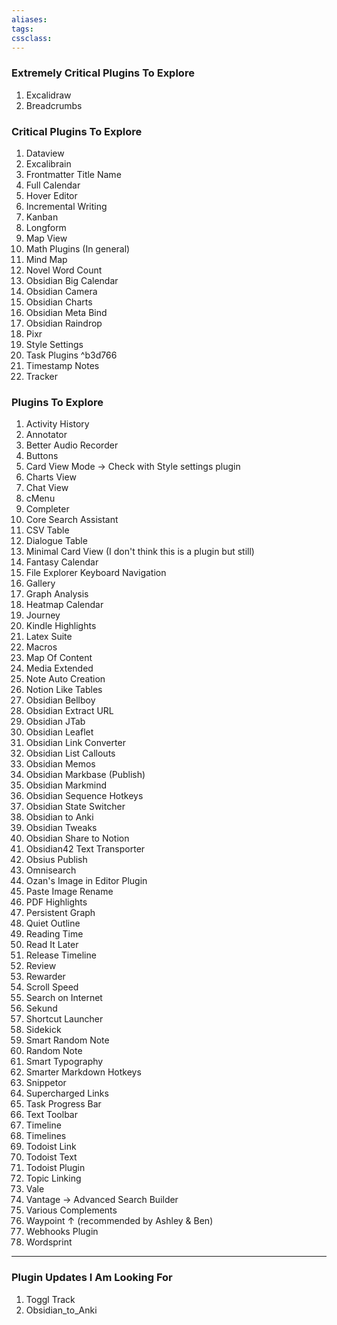 ```yaml
---
aliases:
tags: 
cssclass:
---
```


### Extremely Critical Plugins To Explore
1. Excalidraw
2. Breadcrumbs

### Critical Plugins To Explore 
1. Dataview
2. Excalibrain
3. Frontmatter Title Name
4. Full Calendar
5. Hover Editor
6. Incremental Writing
7. Kanban
8. Longform
9. Map View
10. Math Plugins (In general)
11. Mind Map
12. Novel Word Count
13. Obsidian Big Calendar
14. Obsidian Camera
15. Obsidian Charts
16. Obsidian Meta Bind
17. Obsidian Raindrop
18. Pixr
19. Style Settings
20. Task Plugins ^b3d766
21. Timestamp Notes
22. Tracker

### Plugins To Explore
1. Activity History
2. Annotator
3. Better Audio Recorder
4. Buttons
5. Card View Mode → Check with Style settings plugin
6. Charts View
7. Chat View
8. cMenu
9. Completer
10. Core Search Assistant
11. CSV Table 
12. Dialogue Table
13. Minimal Card View (I don't think this is a plugin but still)
14. Fantasy Calendar 
15. File Explorer Keyboard Navigation
16. Gallery
17. Graph Analysis
18. Heatmap Calendar
19. Journey
20. Kindle Highlights
21. Latex Suite
22. Macros
23. Map Of Content
24. Media Extended
25. Note Auto Creation
26. Notion Like Tables
27. Obsidian Bellboy
28. Obsidian Extract URL
29. Obsidian JTab
30. Obsidian Leaflet
31. Obsidian Link Converter
32. Obsidian List Callouts
33. Obsidian Memos
34. Obsidian Markbase (Publish)
35. Obsidian Markmind
36. Obsidian Sequence Hotkeys
37. Obsidian State Switcher
38. Obsidian to Anki
39. Obsidian Tweaks
40. Obsidian Share to Notion
41. Obsidian42 Text Transporter
42. Obsius Publish
43. Omnisearch
44. Ozan's Image in Editor Plugin
45. Paste Image Rename
46. PDF Highlights
47. Persistent Graph
48. Quiet Outline 
49. Reading Time
50. Read It Later
51. Release Timeline
52. Review
53. Rewarder
54. Scroll Speed
55. Search on Internet
56. Sekund
57. Shortcut Launcher
58. Sidekick
59. Smart Random Note
60. Random Note
61. Smart Typography
62. Smarter Markdown Hotkeys
63. Snippetor
64. Supercharged Links
65. Task Progress Bar
66. Text Toolbar
67. Timeline
68. Timelines
69. Todoist Link
70. Todoist Text
71. Todoist Plugin
72. Topic Linking
73. Vale
74. Vantage → Advanced Search Builder
75. Various Complements
76. Waypoint ↑ (recommended by Ashley & Ben)
77. Webhooks Plugin
78. Wordsprint

---
### Plugin Updates I Am Looking For
1. Toggl Track
2. Obsidian_to_Anki
